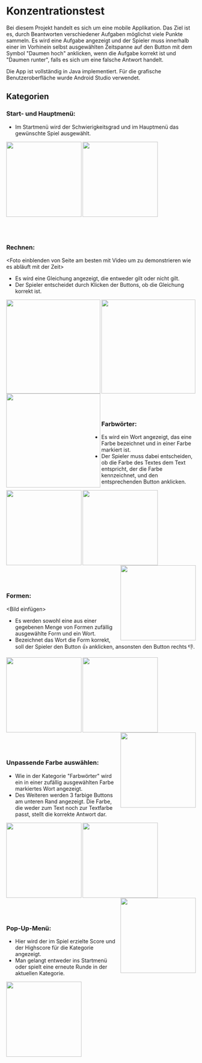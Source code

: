 # Konzentrationstest

Bei diesem Projekt handelt es sich um eine mobile Applikation. Das Ziel ist es, durch Beantworten verschiedener Aufgaben möglichst viele Punkte sammeln.
Es wird eine Aufgabe angezeigt und der Spieler muss innerhalb einer im Vorhinein selbst ausgewählten Zeitspanne auf den Button mit dem Symbol "Daumen hoch" anklicken, wenn die Aufgabe korrekt ist und "Daumen runter", falls es sich um eine falsche Antwort handelt.

Die App ist vollständig in Java implementiert. Für die grafische Benutzeroberfläche wurde Android Studio verwendet.

## Kategorien

### Start- und Hauptmenü:
- Im Startmenü wird der Schwierigkeitsgrad und im Hauptmenü das gewünschte Spiel ausgewählt.
<p float='left'>
  <img src="https://user-images.githubusercontent.com/73491052/125687381-bda3d237-49df-4970-8413-c71c460ce3f4.png" width=200 align="left">
  <img src="https://user-images.githubusercontent.com/73491052/125687385-4212c5e3-953c-4bf4-9fd5-eda50d4ddab9.png" width=200 align="center">
</p>

</br></br>

### Rechnen:
<Foto einblenden von Seite am besten mit Video um zu demonstrieren wie es abläuft mit der Zeit>
- Es wird eine Gleichung angezeigt, die entweder gilt oder nicht gilt.
- Der Spieler entscheidet durch Klicken der Buttons, ob die Gleichung korrekt ist.

<p float='left'>
  <img src="https://user-images.githubusercontent.com/73491052/125687612-4796b970-b61c-4024-8069-07484bc9a3e4.png" width=250 align="left">
  <img src="https://user-images.githubusercontent.com/73491052/125687614-2c6477c4-96ef-4eae-9804-660984548ba3.png" width=250 align="left">
  <img src="https://user-images.githubusercontent.com/73491052/125688289-26666273-d1a3-4392-8fc4-c32a54be94e2.gif" width=250 align="center">
</p>

</br></br>

### Farbwörter:
- Es wird ein Wort angezeigt, das eine Farbe bezeichnet und in einer Farbe markiert ist.
- Der Spieler muss dabei entscheiden, ob die Farbe des Textes dem Text entspricht, der die Farbe kennzeichnet, und den entsprechenden Button anklicken.

<p float='left'>
  <img src="https://user-images.githubusercontent.com/73491052/125687616-65fabe4e-1dc1-460d-81cb-0da610a9d57b.png" width=200 align="left">
  <img src="https://user-images.githubusercontent.com/73491052/125687617-f3290933-7449-49c6-8868-eead643acfd4.png" width=200 align="center">
  <img src="https://user-images.githubusercontent.com/73491052/125688281-6d82afb1-f4b6-4427-96ff-f29f09ce6f83.gif" width=200 align="right">
</p>

</br></br>

### Formen:
<Bild einfügen>
- Es werden sowohl eine aus einer gegebenen Menge von Formen zufällig ausgewählte Form und ein Wort.
- Bezeichnet das Wort die Form korrekt, soll der Spieler den Button :thumbsup: anklicken, ansonsten den Button rechts :thumbsdown:.

<p float='left'>
  <img src="https://user-images.githubusercontent.com/73491052/125687620-5fee2c7b-4c55-47c9-b421-77b7c7ab2a23.png" width=200 align="left">
  <img src="https://user-images.githubusercontent.com/73491052/125687623-7e25f746-a65b-4d36-b09b-f24cfa013d2f.png" width=200 align="center">
  <img src="https://user-images.githubusercontent.com/73491052/125688286-d296c556-072d-4ae4-88e9-db66b31ca622.gif" width=200 align="right">
</p>

</br></br>

### Unpassende Farbe auswählen:
- Wie in der Kategorie "Farbwörter" wird ein in einer zufällig ausgewählten Farbe markiertes Wort angezeigt.
- Des Weiteren werden 3 farbige Buttons am unteren Rand angezeigt. Die Farbe, die weder zum Text noch zur Textfarbe passt, stellt die korrekte Antwort dar.

<p float='left'>
  <img src="https://user-images.githubusercontent.com/73491052/125688090-d3ee50ef-6114-485b-b339-dce2a45fbaf5.png" width=200 align="left">
  <img src="https://user-images.githubusercontent.com/73491052/125688093-b46e82b5-1160-49d5-bd52-47683d67bdb2.png" width=200 align="center">
  <img src="https://user-images.githubusercontent.com/73491052/125688292-3e13a9b0-4b96-46c6-9be6-11d62b5dd30e.gif" width=200 align="right">
</p>

</br></br>

### Pop-Up-Menü:
- Hier wird der im Spiel erzielte Score und der Highscore für die Kategorie angezeigt.
- Man gelangt entweder ins Startmenü oder spielt eine erneute Runde in der aktuellen Kategorie.

<p float='left'>
  <img src="https://user-images.githubusercontent.com/73491052/125688462-f2878224-cc5f-42a3-9418-9af000df8df9.png" width=200 align="left">
</p>






